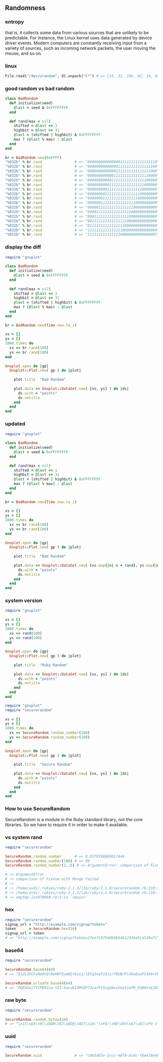 
## Randomness


### entropy

that is, it collects some data from various sources that are unlikely to be predictable. For instance, the Linux kernel uses data generated by device driver events. Modern computers are constantly receiving input from a variety of sources, such as incoming network packets, the user moving the mouse, and so on.


### linux

```sh
File.read("/dev/urandom", 8).unpack("C*") # => [15, 32, 166, 42, 14, 92, 188, 3]
```


### good random vs bad random 

```ruby
class BadRandom
  def initialize(seed)
    @last = seed & 0xFFFFFFFF
  end
 
  def rand(max = nil)
    shifted = @last << 1
    highbit = @last >> 31
    @last = (shifted | highbit) & 0xFFFFFFFF
    max ? (@last % max) : @last
  end
end
 
br = BadRandom.new(0xFFFF)
"%032b" % br.rand               # => "00000000000000011111111111111110"
"%032b" % br.rand               # => "00000000000000111111111111111100"
"%032b" % br.rand               # => "00000000000001111111111111111000"
"%032b" % br.rand               # => "00000000000011111111111111110000"
"%032b" % br.rand               # => "00000000000111111111111111100000"
"%032b" % br.rand               # => "00000000001111111111111111000000"
"%032b" % br.rand               # => "00000000011111111111111110000000"
"%032b" % br.rand               # => "00000000111111111111111100000000"
"%032b" % br.rand               # => "00000001111111111111111000000000"
"%032b" % br.rand               # => "00000011111111111111110000000000"
"%032b" % br.rand               # => "00000111111111111111100000000000"
"%032b" % br.rand               # => "00001111111111111111000000000000"
"%032b" % br.rand               # => "00011111111111111110000000000000"
"%032b" % br.rand               # => "00111111111111111100000000000000"
"%032b" % br.rand               # => "01111111111111111000000000000000"
"%032b" % br.rand               # => "11111111111111110000000000000000"
"%032b" % br.rand               # => "11111111111111100000000000000001"
```

### display the diff

```ruby
require "gnuplot"
 
class BadRandom
  def initialize(seed)
    @last = seed & 0xFFFFFFFF
  end
 
  def rand(max = nil)
    shifted = @last << 1
    highbit = @last >> 31
    @last = (shifted | highbit) & 0xFFFFFFFF
    max ? (@last % max) : @last
  end
end
 
br = BadRandom.new(Time.now.to_i)
 
xs = []
ys = []
1000.times do
  xs << br.rand(100)
  ys << br.rand(100)
end
 
Gnuplot.open do |gp|
  Gnuplot::Plot.new( gp ) do |plot|
 
    plot.title  "Bad Random"
 
    plot.data << Gnuplot::DataSet.new( [xs, ys] ) do |ds|
      ds.with = "points"
      ds.notitle
    end
  end
end
```

### updated 


```ruby
require "gnuplot"
 
class BadRandom
  def initialize(seed)
    @last = seed & 0xFFFFFFFF
  end
 
  def rand(max = nil)
    shifted = @last << 1
    highbit = @last >> 31
    @last = (shifted | highbit) & 0xFFFFFFFF
    max ? (@last % max) : @last
  end
end
 
br = BadRandom.new(Time.now.to_i)
 
xs = []
ys = []
1000.times do
  xs << br.rand(100)
  ys << br.rand(100)
end
 
Gnuplot.open do |gp|
  Gnuplot::Plot.new( gp ) do |plot|
 
    plot.title  "Bad Random"
 
    plot.data << Gnuplot::DataSet.new( [xs.map{|n| n + rand}, ys.map{|n| n+ rand}] ) do |ds|
      ds.with = "points"
      ds.notitle
    end
  end
end
```



### system version

```ruby
require "gnuplot"
 
xs = []
ys = []
1000.times do
  xs << rand(100)
  ys << rand(100)
end
 
Gnuplot.open do |gp|
  Gnuplot::Plot.new( gp ) do |plot|
 
    plot.title  "Ruby Random"
 
    plot.data << Gnuplot::DataSet.new( [xs, ys] ) do |ds|
      ds.with = "points"
      ds.notitle
    end
  end
end

require "gnuplot"
require "securerandom"
 
xs = []
ys = []
1000.times do
  xs << SecureRandom.random_number(100)
  ys << SecureRandom.random_number(100)
end
 
Gnuplot.open do |gp|
  Gnuplot::Plot.new( gp ) do |plot|
 
    plot.title  "Secure Random"
 
    plot.data << Gnuplot::DataSet.new( [xs, ys] ) do |ds|
      ds.with = "points"
      ds.notitle
    end
  end
end
```


### How to use SecureRandom 



SecureRandom is a module in the Ruby standard library, not the core libraries. So we have to require it in order to make it available.

### vs system rand


```ruby
require "securerandom"
 
SecureRandom.random_number      # => 0.6578788068017444
SecureRandom.random_number(100) # => 99
SecureRandom.random_number(1..6) # => ArgumentError: comparison of Fixnum wit...
 
# ~> ArgumentError
# ~> comparison of Fixnum with Range failed
# ~>
# ~> /home/avdi/.rubies/ruby-2.1.3/lib/ruby/2.1.0/securerandom.rb:210:in `<'
# ~> /home/avdi/.rubies/ruby-2.1.3/lib/ruby/2.1.0/securerandom.rb:210:in `ran...
# ~> xmptmp-in34708kR.rb:5:in `<main>'
```


### hex

```ruby
require "securerandom"
signup_url = "http://example.com/signup?token="
token      = SecureRandom.hex(16)
signup_url + token
# => "http://example.com/signup?token=2feef1979ddb8b64b123d1e5ca520a71"
```


### base64

```ruby
require "securerandom"
 
SecureRandom.base64(64)
# => "E12L2DCFvHe0tQr8eHKPSumQS+bsnj/lEFq3eeFx3jsrfXUBrPl4Gw6ouPC4X9+YEIWoCJ3...
 
SecureRandom.urlsafe_base64(64)
# => "PQEb5eiTTCPD91xa-YZI-0acuKI4MtDP73uarP1SvqdAxxVwzSieFM_R3B6VsEJDLsBWFEc...
```

### raw byte

```ruby
require "securerandom"
 
SecureRandom.random_bytes(24)
# => "\x15\xE8\x9C\xDAN\xE2\xBD@\xAEt\x1A\"\xF6)\x9D\xD4\xA7\x81\xF0 c\x88\xC...
```

### uuid

```ruby
require "securerandom"
 
SecureRandom.uuid               # => "c0e5d67e-2ccc-4878-bc6c-f6e478e4b260"
```
